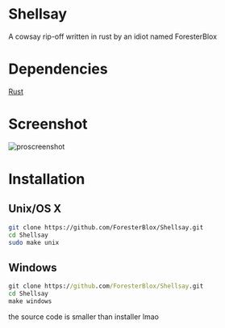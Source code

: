 # Shellsay
A cowsay rip-off written in rust by an idiot named ForesterBlox


# Dependencies

[Rust](https://www.rust-lang.org)

# Screenshot

![proscreenshot](https://cdn.discordapp.com/attachments/648963701734506500/918860100842684466/Screen_Shot_2564-12-10_at_20.41.23.png)


# Installation

## Unix/OS X

```bash
git clone https://github.com/ForesterBlox/Shellsay.git
cd Shellsay
sudo make unix
```

## Windows

```cmd
git clone https://github.com/ForesterBlox/Shellsay.git
cd Shellsay
make windows
```

the source code is smaller than installer lmao

